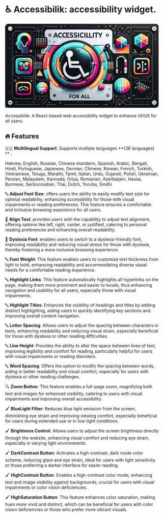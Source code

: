 # ♿  Accessibilik: accessibility widget.

![Banner Image](banner.png)

Accessibilik: A React-based web accessibility widget to enhance UI/UX for all users.

## 🔥 Features
🇸🇨 **Multilingual Support**: Supports multiple languages **(38 languages) ** :  <p> Hebrew, English, Russian, Chinese mandarin, Spanish, Arabic, Bengali, Hindi, Portuguese, Japanese, German, Chinese, Korean, French, Turkish, Vietnamese, Telugu, Marathi, Tamil, Italian, Urdu, Gujarati, Polish, Ukrainian, Persian, Malayalam, Kannada, Oriya, Romanian, Azerbaijani, Hausa, Burmese, Serbocroatian, Thai, Dutch, Yoruba, Sindhi </p>

🔤 **Adjust Font Size**: offers users the ability to easily modify text size for optimal readability, enhancing accessibility for those with visual impairments or reading preferences. This feature ensures a comfortable and inclusive browsing experience for all users.

📑 **Align Text**: provides users with the capability to adjust text alignment, offering options like left, right, center, or justified, catering to personal reading preferences and enhancing overall readability.

🧠 **Dyslexia Font**: enables users to switch to a dyslexia-friendly font, improving readability and reducing visual stress for those with dyslexia, thereby fostering a more inclusive browsing experience.

🔤 **Font Weight**: This feature enables users to customize text thickness from light to bold, enhancing readability and accommodating diverse visual needs for a comfortable reading experience.

🔤 **Highlight Links**: This feature automatically highlights all hyperlinks on the page, making them more prominent and easier to locate, thus enhancing navigation and usability for all users, especially those with visual impairments.

🔤 **Highlight Titles**: Enhances the visibility of headings and titles by adding distinct highlighting, aiding users in quickly identifying key sections and improving overall content navigation.

🔤 **Letter Spacing**: Allows users to adjust the spacing between characters in texts, enhancing readability and reducing visual strain, especially beneficial for those with dyslexia or other reading difficulties.

🔤 **Line Height**: Provides the ability to alter the space between lines of text, improving legibility and comfort for reading, particularly helpful for users with visual impairments or reading disorders.

🔤 **Word Spacing**: Offers the option to modify the spacing between words, aiding in better readability and visual comfort, especially for users with dyslexia or other reading challenges.

🔍 **Zoom Button**: This feature enables a full-page zoom, magnifying both text and images for enhanced visibility, catering to users with visual impairments and improving overall accessibility.

🖌 **BlueLight Filter**: Reduces blue light emission from the screen, diminishing eye strain and improving viewing comfort, especially beneficial for users during extended use or in low-light conditions.

🖌 **Brightness Control**: Allows users to adjust the screen brightness directly through the website, enhancing visual comfort and reducing eye strain, especially in varying light environments.

🖌 **DarkContrast Button**: Activates a high-contrast, dark mode color scheme, reducing glare and eye strain, ideal for users with light sensitivity or those preferring a darker interface for easier reading.

🖌 **HighContrast Button**: Enables a high-contrast color mode, enhancing text and image visibility against backgrounds, crucial for users with visual impairments or color vision deficiencies.

🖌 **HighSaturation Button**: This feature enhances color saturation, making hues more vivid and distinct, which can be beneficial for users with color vision deficiencies or those who prefer more vibrant visuals.
